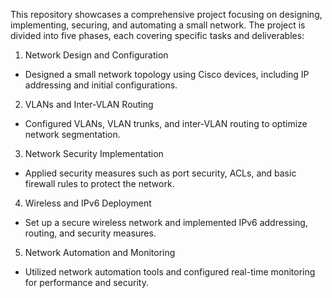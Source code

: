 This repository showcases a comprehensive project focusing on designing, implementing, securing, and automating a small network. The project is divided into five phases, each covering specific tasks and deliverables:

1. Network Design and Configuration
- Designed a small network topology using Cisco devices, including IP addressing and initial configurations.

2. VLANs and Inter-VLAN Routing
- Configured VLANs, VLAN trunks, and inter-VLAN routing to optimize network segmentation.

3. Network Security Implementation
- Applied security measures such as port security, ACLs, and basic firewall rules to protect the network.

4. Wireless and IPv6 Deployment
- Set up a secure wireless network and implemented IPv6 addressing, routing, and security measures.

5. Network Automation and Monitoring
- Utilized network automation tools and configured real-time monitoring for performance and security.
